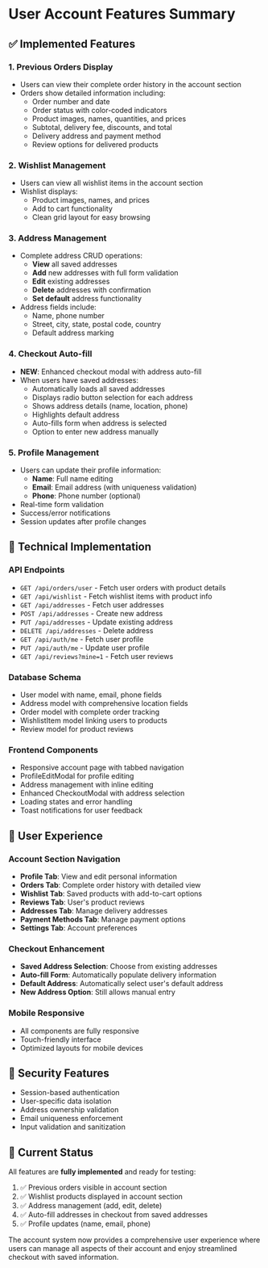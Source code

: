 # User Account Features Summary

## ✅ Implemented Features

### 1. **Previous Orders Display**
- Users can view their complete order history in the account section
- Orders show detailed information including:
  - Order number and date
  - Order status with color-coded indicators
  - Product images, names, quantities, and prices
  - Subtotal, delivery fee, discounts, and total
  - Delivery address and payment method
  - Review options for delivered products

### 2. **Wishlist Management**
- Users can view all wishlist items in the account section
- Wishlist displays:
  - Product images, names, and prices
  - Add to cart functionality
  - Clean grid layout for easy browsing

### 3. **Address Management**
- Complete address CRUD operations:
  - **View** all saved addresses
  - **Add** new addresses with full form validation
  - **Edit** existing addresses
  - **Delete** addresses with confirmation
  - **Set default** address functionality
- Address fields include:
  - Name, phone number
  - Street, city, state, postal code, country
  - Default address marking

### 4. **Checkout Auto-fill**
- **NEW**: Enhanced checkout modal with address auto-fill
- When users have saved addresses:
  - Automatically loads all saved addresses
  - Displays radio button selection for each address
  - Shows address details (name, location, phone)
  - Highlights default address
  - Auto-fills form when address is selected
  - Option to enter new address manually

### 5. **Profile Management**
- Users can update their profile information:
  - **Name**: Full name editing
  - **Email**: Email address (with uniqueness validation)
  - **Phone**: Phone number (optional)
- Real-time form validation
- Success/error notifications
- Session updates after profile changes

## 🔧 Technical Implementation

### API Endpoints
- `GET /api/orders/user` - Fetch user orders with product details
- `GET /api/wishlist` - Fetch wishlist items with product info
- `GET /api/addresses` - Fetch user addresses
- `POST /api/addresses` - Create new address
- `PUT /api/addresses` - Update existing address
- `DELETE /api/addresses` - Delete address
- `GET /api/auth/me` - Fetch user profile
- `PUT /api/auth/me` - Update user profile
- `GET /api/reviews?mine=1` - Fetch user reviews

### Database Schema
- User model with name, email, phone fields
- Address model with comprehensive location fields
- Order model with complete order tracking
- WishlistItem model linking users to products
- Review model for product reviews

### Frontend Components
- Responsive account page with tabbed navigation
- ProfileEditModal for profile editing
- Address management with inline editing
- Enhanced CheckoutModal with address selection
- Loading states and error handling
- Toast notifications for user feedback

## 🎯 User Experience

### Account Section Navigation
- **Profile Tab**: View and edit personal information
- **Orders Tab**: Complete order history with detailed view
- **Wishlist Tab**: Saved products with add-to-cart options
- **Reviews Tab**: User's product reviews
- **Addresses Tab**: Manage delivery addresses
- **Payment Methods Tab**: Manage payment options
- **Settings Tab**: Account preferences

### Checkout Enhancement
- **Saved Address Selection**: Choose from existing addresses
- **Auto-fill Form**: Automatically populate delivery information
- **Default Address**: Automatically select user's default address
- **New Address Option**: Still allows manual entry

### Mobile Responsive
- All components are fully responsive
- Touch-friendly interface
- Optimized layouts for mobile devices

## 🔐 Security Features
- Session-based authentication
- User-specific data isolation
- Address ownership validation
- Email uniqueness enforcement
- Input validation and sanitization

## 📱 Current Status
All features are **fully implemented** and ready for testing:
1. ✅ Previous orders visible in account section
2. ✅ Wishlist products displayed in account section  
3. ✅ Address management (add, edit, delete)
4. ✅ Auto-fill addresses in checkout from saved addresses
5. ✅ Profile updates (name, email, phone)

The account system now provides a comprehensive user experience where users can manage all aspects of their account and enjoy streamlined checkout with saved information.
